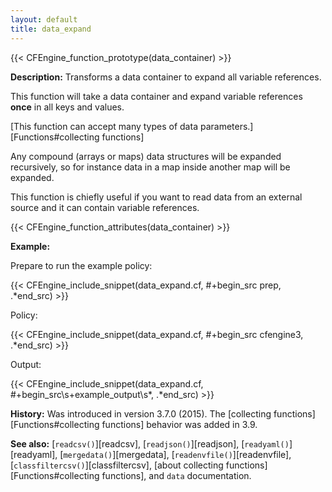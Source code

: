 ```yaml
---
layout: default
title: data_expand
---
```


{{< CFEngine_function_prototype(data_container) >}}

**Description:** Transforms a data container to expand all variable references.

This function will take a data container and expand variable
references **once** in all keys and values.

[This function can accept many types of data parameters.][Functions#collecting functions]

Any compound (arrays or maps) data structures will be expanded
recursively, so for instance data in a map inside another map will be
expanded.

This function is chiefly useful if you want to read data from an
external source and it can contain variable references.

{{< CFEngine_function_attributes(data_container) >}}

**Example:**

Prepare to run the example policy:

{{< CFEngine_include_snippet(data_expand.cf, #\+begin_src prep, .*end_src) >}}

Policy:

{{< CFEngine_include_snippet(data_expand.cf, #\+begin_src cfengine3, .*end_src) >}}

Output:

{{< CFEngine_include_snippet(data_expand.cf, #\+begin_src\s+example_output\s*, .*end_src) >}}

**History:** Was introduced in version 3.7.0 (2015). The [collecting functions][Functions#collecting functions] behavior was added in 3.9.

**See also:** [`readcsv()`][readcsv], [`readjson()`][readjson], [`readyaml()`][readyaml], [`mergedata()`][mergedata], [`readenvfile()`][readenvfile], [`classfiltercsv()`][classfiltercsv], [about collecting functions][Functions#collecting functions], and `data` documentation.
